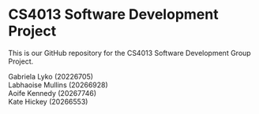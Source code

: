 # CS4013 Software Development Project
This is our GitHub repository for the CS4013 Software Development Group Project.

Gabriela Lyko (20226705)  
Labhaoise Mullins (20266928)  
Aoife Kennedy (20267746)  
Kate Hickey (20266553)  
